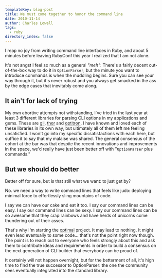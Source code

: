 ```yaml
---
templateKey: blog-post
title: We must come together to honor the command line
date: 2010-11-14
author: Charles Lowell
tags: 
  - ruby
directory_index: false
---
```


I reap no joy from writing command line interfaces in Ruby, and about 5 minutes before leaving RubyConf this year I realized that I am not alone.

It's not angst I feel so much as a general _"meh"_: There's a fairly decent out-of-the-box way to do it in `OptionParser`, but the minute you want to introduce commands is when the muddling begins. Sure you can see
your way through it, but it's never robust and you always get smacked in the ass by the edge cases that
inevitably come along.

## It ain't for lack of trying

My own abortive attempts not withstanding, I've tried in the last year at least 3 different libraries for parsing CLI options in my applications and gems. These are
[gli](http://github.com/davetron5000), [thor](http://github.com/wycats/thor) and [optitron](http://github.com/joshbuddy/optitron). I have known and loved each of these libraries in its own way, but ultimately all of them left me feeling unsatisfied. I won't go into my specific dissatisfactions with each here, but suffice it to say that my malaise was shared. The general consensus of the
cohort at the bar was that despite the recent innovations and improvements in the space, we'd really have just been better off with
"`OptionParser` plus commands."

## But we should do better

Better off for sure, but is that still what we want: to just get by?

No. we need a way to write command lines that feels like judo: deploying minimal force to effortlessly sling mountains of code.

I say we can have our cake and eat it too. I say our command lines can be easy. I say our command lines can be sexy. I say our command lines can be so awesome that they crap rainbows and have herds of unicorns come thundering out of their asses.

That's why I'm starting the [optimal](http://github.com/cowboyd/optimal) project. It may lead to nothing. It might even lead eventually to some code... that's not the point right now though. The point is to reach out to everyone who feels strongly about this and ask them to contribute ideas and requirements in order to build a consensus on the next generation of CLI builder that everybody can be proud of.

It certainly will not happen overnight, but for the betterment of all, it's high time to find the true successor to OptionParser: the one the community sees eventually integrated into the standard library.
